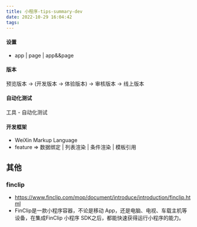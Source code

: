 ```yaml
---
title: 小程序-tips-summary-dev
date: 2022-10-29 16:04:42
tags:
---
```


#### 设置
- app | page | app&&page

#### 版本
预览版本 -> (开发版本 -> 体验版本) -> 审核版本 -> 线上版本

#### 自动化测试
工具 - 自动化测试

#### 开发框架
- WeiXin Markup Language
- feature => 数据绑定 | 列表渲染 | 条件渲染 | 模板引用


## 其他
### finclip
- https://www.finclip.com/mop/document/introduce/introduction/finclip.html
- FinClip是一款小程序容器，不论是移动 App，还是电脑、电视、车载主机等设备，在集成FinClip 小程序 SDK之后，都能快速获得运行小程序的能力。